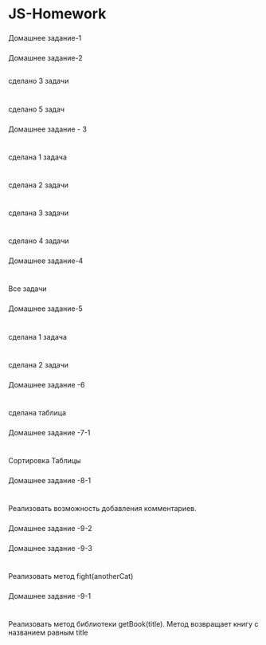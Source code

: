 # JS-Homework
###
Домашнее задание-1
###
Домашнее задание-2
##
сделано 3 задачи
#
сделано 5 задач
###
Домашнее задание - 3
#
сделана 1 задача
#
сделана 2 задачи
#
сделана 3 задачи
#
сделано 4 задачи
###
Домашнее задание-4
#
Все задачи
###
Домашнее задание-5
#
сделана 1 задача
#
сделана 2 задачи
###
Домашнее задание -6
#
сделана таблица
###
Домашнее задание -7-1
#
Сортировка Таблицы
###
Домашнее задание -8-1
#
Реализовать возможность добавления комментариев. 
###
Домашнее задание -9-2
###
Домашнее задание -9-3
#
Реализовать метод  fight(anotherCat)
###
Домашнее задание -9-1
#
Реализовать метод библиотеки getBook(title). Метод возвращает книгу с названием равным title

